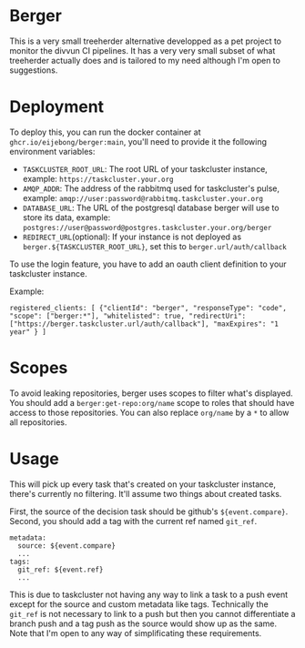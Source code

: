 Berger
======

This is a very small treeherder alternative developped as a pet project to
monitor the divvun CI pipelines. It has a very very small subset of what
treeherder actually does and is tailored to my need although I'm open to
suggestions.

# Deployment

To deploy this, you can run the docker container at
`ghcr.io/eijebong/berger:main`, you'll need to provide it the following
environment variables:

- `TASKCLUSTER_ROOT_URL`: The root URL of your taskcluster instance, example: `https://taskcluster.your.org`
- `AMQP_ADDR`: The address of the rabbitmq used for taskcluster's pulse, example: `amqp://user:password@rabbitmq.taskcluster.your.org`
- `DATABASE_URL`: The URL of the postgresql database berger will use to store its data, example: `postgres://user@password@postgres.taskcluster.your.org/berger`
- `REDIRECT_URL`(optional): If your instance is not deployed as `berger.${TASKCLUSTER_ROOT_URL}`, set this to `berger.url/auth/callback`

To use the login feature, you have to add an oauth client definition to your taskcluster instance.

Example:

`registered_clients: [ {"clientId": "berger", "responseType": "code", "scope": ["berger:*"], "whitelisted": true, "redirectUri": ["https://berger.taskcluster.url/auth/callback"], "maxExpires": "1 year" } ]`

# Scopes

To avoid leaking repositories, berger uses scopes to filter what's displayed.
You should add a `berger:get-repo:org/name` scope to roles that should have
access to those repositories. You can also replace `org/name` by a `*` to allow
all repositories.

# Usage

This will pick up every task that's created on your taskcluster instance,
there's currently no filtering. It'll assume two things about created tasks.

First, the source of the decision task should be github's `${event.compare}`.
Second, you should add a tag with the current ref named `git_ref`.

```
metadata:
  source: ${event.compare}
  ...
tags:
  git_ref: ${event.ref}
  ...
```

This is due to taskcluster not having any way to link a task to a push event
except for the source and custom metadata like tags.
Technically the `git_ref` is not necessary to link to a push but then you
cannot differentiate a branch push and a tag push as the source would show up
as the same. Note that I'm open to any way of simplificating these requirements.

